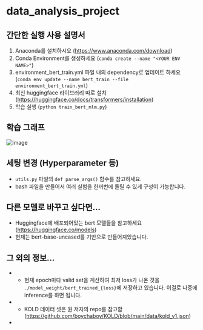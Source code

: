 # data_analysis_project

## 간단한 실행 사용 설명서
1. Anaconda를 설치하시오 (https://www.anaconda.com/download)
2. Conda Environment를 생성하세요 (`conda create --name "<YOUR ENV NAME>"`)
3. environment_bert_train.yml 파일 내의 dependency로 업데이트 하세요 (`conda env update --name bert_train --file environment_bert_train.yml`)
4. 최신 huggingface 라이브러리 따로 설치 (https://huggingface.co/docs/transformers/installation)
5. 학습 실행 (`python train_bert_mlm.py`)

## 학습 그래프
![image](https://github.com/agwaBom/data_analysis_project/assets/59073111/9dd8eea1-ab0e-491b-9c42-8a1058b50cbd)

## 세팅 변경 (Hyperparameter 등)
- `utils.py` 파일의 `def parse_args()` 함수를 참고하세요.
- bash 파일을 만들어서 여러 실험을 한꺼번에 돌릴 수 있게 구성이 가능합니다.

## 다른 모델로 바꾸고 싶다면...
- Huggingface에 배포되어있는 bert 모델들을 참고하세요 (https://huggingface.co/models)
- 현재는 bert-base-uncased를 기반으로 만들어져있습니다.

## 그 외의 정보...
- - 현재 epoch마다 valid set을 계산하여 최저 loss가 나온 것을 `./model_weight/bert_trained_{loss}`에 저장하고 있습니다. 이걸로 나중에 inference를 하면 됩니다.
- - KOLD 데이터 셋은 원 저자의 repo를 참고함 (https://github.com/boychaboy/KOLD/blob/main/data/kold_v1.json)
- 
